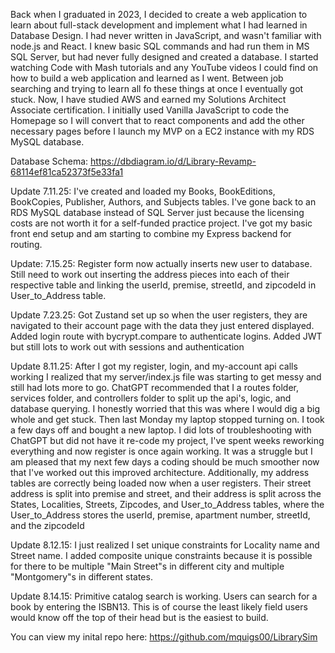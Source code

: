Back when I graduated in 2023, I decided to create a web application to learn about full-stack development and implement what I had learned in Database Design. I had never written in JavaScript, and wasn't familiar with node.js and React. I knew basic SQL commands and had run them in MS SQL Server, but had never fully designed and created a database. I started watching Code with Mash tutorials and any YouTube videos I could find on how to build a web application and learned as I went. Between job searching and trying to learn all fo these things at once I eventually got stuck. Now, I have studied AWS and earned my Solutions Architect Associate certification. I initially used Vanilla JavaScript to code the Homepage so I will convert that to react components and add the other necessary pages before I launch my MVP on a EC2 instance with my RDS MySQL database.

Database Schema: https://dbdiagram.io/d/Library-Revamp-68114ef81ca52373f5e33fa1

Update 7.11.25:
I've created and loaded my Books, BookEditions, BookCopies, Publisher, Authors, and Subjects tables.
I've gone back to an RDS MySQL database instead of SQL Server just because the licensing costs are not worth it for a self-funded practice project.
I've got my basic front end setup and am starting to combine my Express backend for routing.

Update: 7.15.25:
Register form now actually inserts new user to database. Still need to work out inserting the address pieces into each of their respective table and linking the userId, premise,
streetId, and zipcodeId in User_to_Address table.

Update 7.23.25:
Got Zustand set up so when the user registers, they are navigated to their account page with the data they just entered displayed. Added
login route with bycrypt.compare to authenticate logins. Added JWT but still lots to work out with sessions and authentication

Update 8.11.25:
After I got my register, login, and my-account api calls working I realized that my server/index.js file was starting to get messy and still had lots more to go. ChatGPT recommended that I a routes folder, services folder, and controllers folder to split up the api's, logic, and database querying. I honestly worried that this was where I would dig a big whole and get stuck. Then last Monday my laptop stopped turning on. I took a few days off and bought a new laptop. I did lots of troubleshooting with ChatGPT but did not have it re-code my project, I've spent weeks reworking everything and now register is once again working. It was a struggle but I am pleased that my next few days a coding should be much smoother now that I've worked out this improved architecture.
Additionally, my address tables are correctly being loaded now when a user registers. Their street address is split into premise and street, and their address is split across the States, Localities, Streets, Zipcodes, and User_to_Address tables, where the User_to_Address stores the userId, premise, apartment number, streetId, and the zipcodeId

Update 8.12.15:
I just realized I set unique constraints for Locality name and Street name. I added composite unique constraints because it is possible for there to be multiple "Main Street"s in different city and multiple "Montgomery"s in different states.

Update 8.14.15:
Primitive catalog search is working. Users can search for a book by entering the ISBN13. This is of course the least likely field users would know off the top of their head but is the easiest to build.



You can view my inital repo here: https://github.com/mquigs00/LibrarySim

